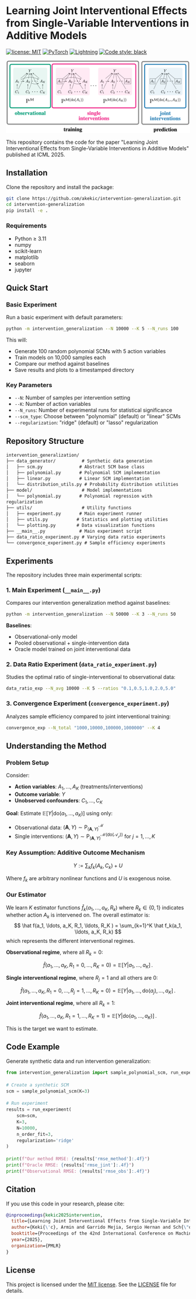 # Learning Joint Interventional Effects from Single-Variable Interventions in Additive Models

[![license: MIT](https://img.shields.io/badge/license-MIT-yellow.svg)](https://opensource.org/licenses/MIT)
[![PyTorch](https://img.shields.io/badge/-PyTorch-EE4C2C?logo=pytorch&logoColor=white)](https://pytorch.org/)
[![Lightning](https://img.shields.io/badge/-Lightning-792ee5?logo=lightning&logoColor=white)](https://lightning.ai/)
[![Code style: black](https://img.shields.io/badge/code%20style-black-000000.svg)](https://github.com/psf/black)

![Intervention Generalization Problem](intervention_generalization/images/overview_figure.png)

This repository contains the code for the paper "Learning Joint Interventional Effects from Single-Variable Interventions in Additive Models" published at ICML 2025.

## Installation

Clone the repository and install the package:

```bash
git clone https://github.com/akekic/intervention-generalization.git
cd intervention-generalization
pip install -e .
```

### Requirements

- Python ≥ 3.11
- numpy
- scikit-learn
- matplotlib
- seaborn
- jupyter

## Quick Start

### Basic Experiment

Run a basic experiment with default parameters:

```bash
python -m intervention_generalization --N 10000 --K 5 --N_runs 100
```

This will:
- Generate 100 random polynomial SCMs with 5 action variables
- Train models on 10,000 samples each
- Compare our method against baselines
- Save results and plots to a timestamped directory

### Key Parameters

- `--N`: Number of samples per intervention setting
- `--K`: Number of action variables
- `--N_runs`: Number of experimental runs for statistical significance
- `--scm_type`: Choose between "polynomial" (default) or "linear" SCMs
- `--regularization`: "ridge" (default) or "lasso" regularization

## Repository Structure

```
intervention_generalization/
├── data_generator/          # Synthetic data generation
│   ├── scm.py              # Abstract SCM base class
│   ├── polynomial.py       # Polynomial SCM implementation
│   ├── linear.py           # Linear SCM implementation
│   └── distribution_utils.py # Probability distribution utilities
├── model/                   # Model implementations
│   └── polynomial.py       # Polynomial regression with regularization
├── utils/                   # Utility functions
│   ├── experiment.py       # Main experiment runner
│   ├── utils.py           # Statistics and plotting utilities
│   └── plotting.py        # Data visualization functions
├── __main__.py             # Main experiment script
├── data_ratio_experiment.py # Varying data ratio experiments
└── convergence_experiment.py # Sample efficiency experiments
```

## Experiments

The repository includes three main experimental scripts:

### 1. Main Experiment (`__main__.py`)

Compares our intervention generalization method against baselines:

```bash
python -m intervention_generalization --N 50000 --K 3 --N_runs 50
```

**Baselines**:
- Observational-only model
- Pooled observational + single-intervention data
- Oracle model trained on joint interventional data

### 2. Data Ratio Experiment (`data_ratio_experiment.py`)

Studies the optimal ratio of single-interventional to observational data:

```bash
data_ratio_exp --N_avg 10000 --K 5 --ratios "0.1,0.5,1.0,2.0,5.0"
```

### 3. Convergence Experiment (`convergence_experiment.py`)

Analyzes sample efficiency compared to joint interventional training:

```bash
convergence_exp --N_total "1000,10000,100000,1000000" --K 4
```

## Understanding the Method

### Problem Setup

Consider:
- **Action variables**: $A_1, ..., A_K$ (treatments/interventions)
- **Outcome variable**: $Y$
- **Unobserved confounders**: $C_1, ..., C_K$

**Goal**: Estimate $\mathbb{E}[Y | \mathrm{do}(a_1, ..., a_K)]$ using only:
- Observational data: $(\mathbf{A}, Y) \sim \mathrm{P}_{(\mathbf{A}, Y)}^\mathcal{M}$
- Single interventions: $(\mathbf{A}, Y) \sim \mathrm{P}_{(\mathbf{A}, Y)}^\mathcal{M(\mathrm{do}(A_j))}$ for $j = 1, \ldots, K$

### Key Assumption: Additive Outcome Mechanism

$$
Y := \sum_k f_k(A_k, C_k) + U
$$

Where $f_k$ are arbitrary nonlinear functions and $U$ is exogenous noise.

### Our Estimator

We learn $K$ estimator functions $\hat f_k(a_1, ..., a_K, R_k)$ where $R_k \in \{0,1\}$ indicates whether action $A_k$ is intervened on.
The overall estimator is:
$$
\hat f(a_1, \ldots, a_K, R_1, \ldots, R_K ) = \sum_{k=1}^K \hat f_k(a_1, \ldots, a_K, R_k)
$$
which represents the different interventional regimes.

**Observational regime**, where all $R_k = 0$:

$$
\hat f(a_1, \ldots, a_K, R_1 = 0, \ldots, R_K = 0) = \mathbb{E}[Y | a_1, \ldots, a_K] \,.
$$

**Single interventional regime**, where $R_j = 1$ and all others are $0$:

$$
\hat f(a_1, \ldots, a_K, R_1 = 0, \ldots, R_j = 1, \ldots, R_K = 0) = \mathbb{E}[Y | a_1, \ldots, \mathrm{do}(a_j), \ldots, a_K] \,.
$$

**Joint interventional regime**, where all $R_k = 1$:

$$
\hat f(a_1, \ldots, a_K, R_1 = 1, \ldots, R_K = 1) = \mathbb{E}[Y | \mathrm{do}(a_1, \ldots, a_K)] \,.
$$

This is the target we want to estimate.

## Code Example

Generate synthetic data and run intervention generalization:

```python
from intervention_generalization import sample_polynomial_scm, run_experiment

# Create a synthetic SCM
scm = sample_polynomial_scm(K=3)

# Run experiment
results = run_experiment(
    scm=scm,
    K=3,
    N=10000,
    n_order_fit=3,
    regularization='ridge'
)

print(f"Our method RMSE: {results['rmse_method']:.4f}")
print(f"Oracle RMSE: {results['rmse_jint']:.4f}")
print(f"Observational RMSE: {results['rmse_obs']:.4f}")
```

## Citation

If you use this code in your research, please cite:

```bibtex
@inproceedings{kekic2025intervention,
  title={Learning Joint Interventional Effects from Single-Variable Interventions in Additive Models},
  author={Keki{\'c}, Armin and Garrido Mejia, Sergio Hernan and Sch{\"o}lkopf, Bernhard},
  booktitle={Proceedings of the 42nd International Conference on Machine Learning},
  year={2025},
  organization={PMLR}
}
```

## License

This project is licensed under the [MIT license](https://opensource.org/licenses/MIT).
See the [LICENSE](LICENSE) file for details.